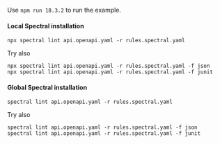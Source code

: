 Use `npm run 18.3.2` to run the example.

#### Local Spectral installation

```
npx spectral lint api.openapi.yaml -r rules.spectral.yaml
```

Try also

```
npx spectral lint api.openapi.yaml -r rules.spectral.yaml -f json
npx spectral lint api.openapi.yaml -r rules.spectral.yaml -f junit
```

#### Global Spectral installation

```
spectral lint api.openapi.yaml -r rules.spectral.yaml
```

Try also

```
spectral lint api.openapi.yaml -r rules.spectral.yaml -f json
spectral lint api.openapi.yaml -r rules.spectral.yaml -f junit
```
